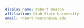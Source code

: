 ```yaml
---
display_name: Robert Heaton
affiliation: Utah State University
email: robert.heaton@usu.edu
---
```

